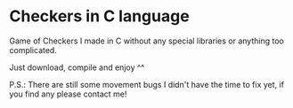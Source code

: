 # Checkers in C language
Game of Checkers I made in C without any special libraries or anything too complicated.

Just download, compile and enjoy ^^

P.S.: There are still some movement bugs I didn't have the time to fix yet, if you find any please contact me!
